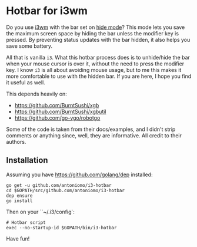 # Hotbar for i3wm

Do you use [i3wm](https://i3wm.org) with the bar set on [hide
mode](https://i3wm.org/docs/userguide.html#_display_mode)? This mode lets you
save the maximum screen space by hiding the bar unless the modifier key is
pressed. By preventing status updates with the bar hidden, it also helps you
save some battery.

All that is vanilla `i3`. What this hotbar process does is to unhide/hide the
bar when your mouse cursor is over it, without the need to press the modifier
key. I know `i3` is all about avoiding mouse usage, but to me this makes it more
comfortable to use with the hidden bar. If you are here, I hope you find it
useful as well.

This depends heavily on:

- https://github.com/BurntSushi/xgb
- https://github.com/BurntSushi/xgbutil
- https://github.com/go-vgo/robotgo

Some of the code is taken from their docs/examples, and I didn't strip comments
or anything since, well, they are informative. All credit to their authors.

## Installation

Assuming you have https://github.com/golang/dep installed:

```
go get -u github.com/antoniomo/i3-hotbar
cd $GOPATH/src/github.com/antoniomo/i3-hotbar
dep ensure
go install
```

Then on your ``~/.i3/config`:

```
# Hotbar script
exec --no-startup-id $GOPATH/bin/i3-hotbar
```

Have fun!
